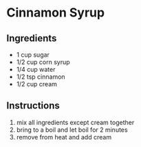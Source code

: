 # Cinnamon Syrup

## Ingredients
 - 1 cup sugar
 - 1/2 cup corn syrup
 - 1/4 cup water
 - 1/2 tsp cinnamon
 - 1/2 cup cream

## Instructions
 1. mix all ingredients except cream together
 2. bring to a boil and let boil for 2 minutes
 3. remove from heat and add cream
